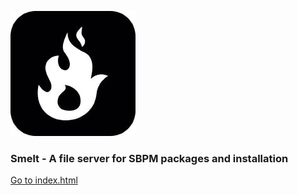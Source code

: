![smelt-modding.github.io](roundedlogo.jpg)
### Smelt - A file server for SBPM packages and installation

[Go to index.html](https://smelt-modding.github.io)
